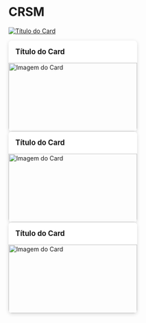 # CRSM
[![Título do Card](exemplo.jpg)](pagina_destino.html)

<!DOCTYPE html>
<html lang="pt-br">
<head>
  <meta charset="UTF-8">
  <title>Card Exemplo</title>
  <style>
    .card {
      width: 300px;
      border-radius: 8px;
      box-shadow: 0 2px 8px rgba(0,0,0,0.15);
      overflow: hidden;
      cursor: pointer;
      transition: transform 0.1s;
      text-decoration: none;
      color: inherit;
      display: inline-block;
    }
    .card:hover {
      transform: scale(1.02);
      box-shadow: 0 4px 16px rgba(0,0,0,0.22);
    }
    .card-image {
      width: 100%;
      height: 160px;
      object-fit: cover;
      display: block;
    }
    .card-title {
      padding: 16px;
      font-size: 1.2em;
      font-weight: bold;
      background: #fff;
    }
  </style>
</head>
<body>
  <a class="card" href="pagina_destino.html">
     <div class="card-title">Título do Card</div>
    <img class="card-image" src="exemplo.jpg" alt="Imagem do Card">
   
  </a>

  
  <a class="card" href="pagina_destino.html">
     <div class="card-title">Título do Card</div>
    <img class="card-image" src="exemplo.jpg" alt="Imagem do Card">
   
  </a>

  
  <a class="card" href="pagina_destino.html"> 
    <div class="card-title">Título do Card</div>
    <img class="card-image" src="exemplo.jpg" alt="Imagem do Card">
   
  </a>
</body>
</html>
